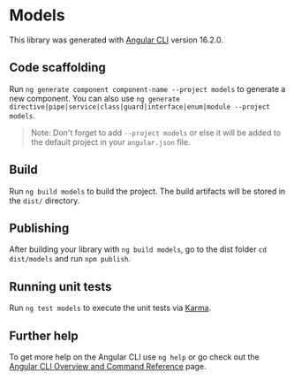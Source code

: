 # Models

This library was generated with [Angular CLI](https://github.com/angular/angular-cli) version 16.2.0.

## Code scaffolding

Run `ng generate component component-name --project models` to generate a new component. You can also use `ng generate directive|pipe|service|class|guard|interface|enum|module --project models`.
> Note: Don't forget to add `--project models` or else it will be added to the default project in your `angular.json` file. 

## Build

Run `ng build models` to build the project. The build artifacts will be stored in the `dist/` directory.

## Publishing

After building your library with `ng build models`, go to the dist folder `cd dist/models` and run `npm publish`.

## Running unit tests

Run `ng test models` to execute the unit tests via [Karma](https://karma-runner.github.io).

## Further help

To get more help on the Angular CLI use `ng help` or go check out the [Angular CLI Overview and Command Reference](https://angular.io/cli) page.
